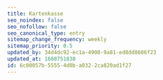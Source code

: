 ```yaml
---
title: Kartenkasse
seo_noindex: false
seo_nofollow: false
seo_canonical_type: entry
sitemap_change_frequency: weekly
sitemap_priority: 0.5
updated_by: 34d4dc92-ec1a-4900-9a81-ed8dd8606f23
updated_at: 1608751830
id: 6c00057b-5555-4d0b-a032-2ca820ad1f27
---
```

